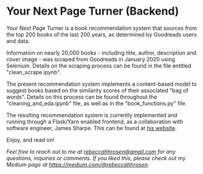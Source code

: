 # Your Next Page Turner (Backend)

Your Next Page Turner is a book recommendation system that sources from the top 200 books of the last 200 years, as determined by Goodreads users and data. 

Information on nearly 20,000 books - including title, author, description and cover image -  was scraped from Goodreads in January 2020 using Selenium. Details on the scraping process can be found in the file entitled "clean_scrape.ipynb".

The present recommendation system implements a content-based model to suggest books based on the similarity scores of their associated "bag of words". Details on this process can be found throughout the "cleaning_and_eda.ipynb" file, as well as in the "book_functions.py" file.



The resulting recommendation system is currently implemented and running through a Flask/Yarn enabled frontend, as a collaboration with software engineer, James Sharpe. This can be found at [his website](<https://your-next-page-turner.firebaseapp.com/>).


 

Enjoy, and read on!


*Feel free to reach out to me at rebeccahhrosen@gmail.com for any questions, inquiries or comments. If you liked this, please check out my Medium page at https://medium.com/@rebeccahhrosen.*
